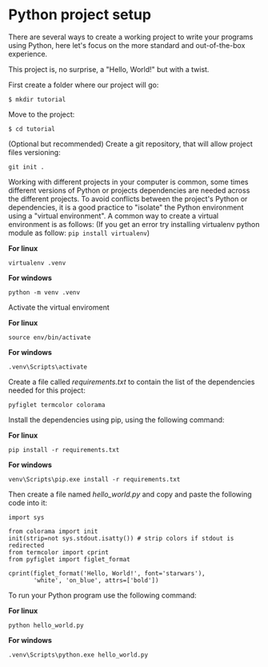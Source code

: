 # Python project setup

There are several ways to create a working project to write your programs using Python, here let's focus on the more standard and out-of-the-box experience.

This project is, no surprise, a "Hello, World!" but with a twist.

First create a folder where our project will go:

`
$ mkdir tutorial
`

Move to the project:

`
$ cd tutorial
`

(Optional but recommended) Create a git repository, that will allow project files versioning:

`
git init .
`

Working with different projects in your computer is common, some times different versions of Python or projects dependencies are needed across the different projects. To avoid conflicts between the project's Python or dependencies, it is a good practice to "isolate" the Python environment using a "virtual environment". A common way to create a virtual environment is as follows:
(If you get an error try installing virtualenv python module as follow: `pip install virtualenv`)

__For linux__

`
virtualenv .venv
`

__For windows__

`
python -m venv .venv
`

Activate the virtual enviroment

__For linux__

`
source env/bin/activate
`

__For windows__

`
.venv\Scripts\activate
`

Create a file called _requirements.txt_ to contain the list of the dependencies needed for this project:

`
pyfiglet
termcolor
colorama
`

Install the dependencies using pip, using the following command:

__For linux__

`
pip install -r requirements.txt
`

__For windows__

`
venv\Scripts\pip.exe install -r requirements.txt
`

Then create a file named *hello_world.py* and copy and paste the following code into it:

```
import sys

from colorama import init
init(strip=not sys.stdout.isatty()) # strip colors if stdout is redirected
from termcolor import cprint
from pyfiglet import figlet_format

cprint(figlet_format('Hello, World!', font='starwars'),
       'white', 'on_blue', attrs=['bold'])
```

To run your Python program use the following command:

__For linux__

`
python hello_world.py
`

__For windows__

`
.venv\Scripts\python.exe hello_world.py
`